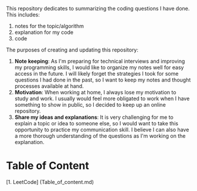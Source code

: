 This repository dedicates to summarizing the coding questions I have done. This includes:
1. notes for the topic/algorithm
2. explanation for my code
3. code 

The purposes of creating and updating this repository:
1. **Note keeping**: As I'm preparing for technical interviews and improving my programming skills, I would like to organize my notes well for easy access in the future. I will likely forget the strategies I took for some questions I had done in the past, so I want to keep my notes and thought processes available at hand.
2. **Motivation**: When working at home, I always lose my motivation to study and work. I usually would feel more obligated to work when I have something to show in public, so I decided to keep up an online repository. 
3. **Share my ideas and explanations**: It is very challenging for me to explain a topic or idea to someone else, so I would want to take this opportunity to practice my communication skill. I believe I can also have a more thorough understanding of the questions as I'm working on the explanation. 

# Table of Content

[1. LeetCode] (Table_of_content.md)
